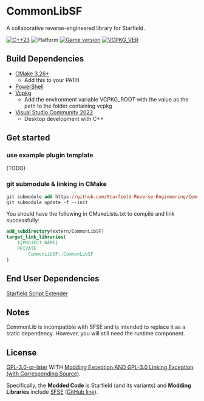 # CommonLibSF

A collaborative reverse-engineered library for Starfield.

[![C++23](https://img.shields.io/static/v1?label=standard&message=c%2B%2B23&color=blue&logo=c%2B%2B&&logoColor=red&style=flat)](https://en.cppreference.com/w/cpp/compiler_support)
![Platform](https://img.shields.io/static/v1?label=platform&message=windows&color=dimgray&style=flat&logo=windows)
[![Game version](https://img.shields.io/badge/game%20version-1.7.23-orange)](#Get-started)
[![VCPKG_VER](https://img.shields.io/static/v1?label=vcpkg&message=2023-09-07&color=green&style=flat)](https://github.com/Starfield-Reverse-Engineering/Starfield-RE-vcpkg)

## Build Dependencies
+ [CMake 3.26+](https://cmake.org/)
  + Add this to your PATH
+ [PowerShell](https://github.com/PowerShell/PowerShell/releases/tag/v7.3.6)
+ [Vcpkg](https://github.com/microsoft/vcpkg)
  + Add the environment variable VCPKG_ROOT with the value as the path to the folder containing vcpkg
+ [Visual Studio Community 2022](https://visualstudio.microsoft.com/)
  + Desktop development with C++

## Get started
### use example plugin template
(TODO)

### git submodule & linking in CMake
```ps
git submodule add https://github.com/Starfield-Reverse-Engineering/CommonLibSF.git extern/CommonLibSF
git submodule update -f --init
```
You should have the following in CMakeLists.txt to compile and link successfully:

```cmake
add_subdirectory(extern/CommonLibSF)
target_link_libraries(
	${PROJECT_NAME}
	PRIVATE
        CommonLibSF::CommonLibSF
)
```

## End User Dependencies
[Starfield Script Extender](https://www.nexusmods.com/starfield/mods/106)

## Notes
CommonLib is incompatible with SFSE and is intended to replace it as a static dependency. However, you will still need the runtime component.

## License

[GPL-3.0-or-later](COPYING) WITH [Modding Exception AND GPL-3.0 Linking Exception (with Corresponding Source)](EXCEPTIONS).

Specifically, the **Modded Code** is Starfield (and its variants) and **Modding Libraries** include [SFSE](https://sfse.silverlock.org/) ([GitHub link](https://github.com/ianpatt/sfse)).
